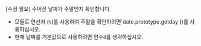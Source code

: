 [수정 필요]
주어진 날짜가 주말인지 확인합니다.

- 모듈로 연산자 (`%`)를 사용하여 주말을 확인하려면`date.prototype.getday ()를 사용하십시오.
- 현재 날짜를 기본값으로 사용하려면 인수`d`를 생략하십시오.